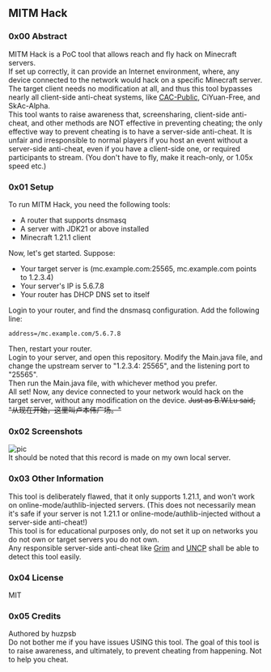 MITM Hack
--

### 0x00 Abstract

MITM Hack is a PoC tool that allows reach and fly hack on Minecraft servers.  
If set up correctly, it can provide an Internet environment, where, any device connected to the network would hack on a
specific Minecraft server.  
The target client needs no modification at all, and thus this tool bypasses nearly all client-side anti-cheat systems,
like [CAC-Public](https://github.com/Luohuayu/CatAntiCheat-Public/), CiYuan-Free, and SkAc-Alpha.  
This tool wants to raise awareness that, screensharing, client-side anti-cheat, and other methods are NOT effective in
preventing cheating; the only effective way to prevent cheating is to have a server-side anti-cheat. It is unfair and
irresponsible to normal players if you host an event without a server-side anti-cheat, even if you have a client-side
one, or required participants to stream. (You don't have to fly, make it reach-only, or 1.05x speed etc.)

### 0x01 Setup

To run MITM Hack, you need the following tools:

- A router that supports dnsmasq
- A server with JDK21 or above installed
- Minecraft 1.21.1 client

Now, let's get started. Suppose:

- Your target server is (mc.example.com:25565, mc.example.com points to 1.2.3.4)
- Your server's IP is 5.6.7.8
- Your router has DHCP DNS set to itself

Login to your router, and find the dnsmasq configuration. Add the following line:

```
address=/mc.example.com/5.6.7.8
```

Then, restart your router.  
Login to your server, and open this repository. Modify the Main.java file, and change the upstream server to "1.2.3.4:
25565", and the listening port to "25565".  
Then run the Main.java file, with whichever method you prefer.  
All set! Now, any device connected to your network would hack on the target server, without any modification on the
device. ~~Just as B.W.Lu said, "从现在开始，这里叫卢本伟广场。"~~

### 0x02 Screenshots

![pic](./pic/poc.gif)  
It should be noted that this record is made on my own local server.

### 0x03 Other Information

This tool is deliberately flawed, that it only supports 1.21.1, and won't work on online-mode/authlib-injected
servers. (This does not necessarily mean it's safe if your server is not 1.21.1 or online-mode/authlib-injected without
a server-side anti-cheat!)  
This tool is for educational purposes only, do not set it up on networks you do not own or target servers you do not
own.  
Any responsible server-side anti-cheat like [Grim](https://github.com/GrimAnticheat/Grim)
and [UNCP](https://github.com/Updated-NoCheatPlus/NoCheatPlus) shall be able to detect this tool easily.

### 0x04 License

MIT

### 0x05 Credits

Authored by huzpsb  
Do not bother me if you have issues USING this tool. The goal of this tool is to raise awareness, and ultimately, to
prevent cheating from happening. Not to help you cheat.
